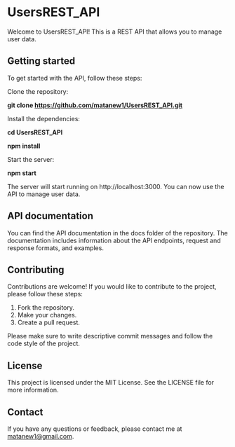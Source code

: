 # UsersREST_API
Welcome to UsersREST_API! This is a REST API that allows you to manage user data.

## Getting started
To get started with the API, follow these steps:

Clone the repository:

__git clone https://github.com/matanew1/UsersREST_API.git__

Install the dependencies:

__cd UsersREST_API__

__npm install__

Start the server:

__npm start__

The server will start running on http://localhost:3000. You can now use the API to manage user data.

## API documentation
You can find the API documentation in the docs folder of the repository. The documentation includes information about the API endpoints, request and response formats, and examples.

## Contributing
Contributions are welcome! If you would like to contribute to the project, please follow these steps:

1. Fork the repository.
2. Make your changes.
3. Create a pull request.

Please make sure to write descriptive commit messages and follow the code style of the project.

## License
This project is licensed under the MIT License. See the LICENSE file for more information.

## Contact
If you have any questions or feedback, please contact me at matanew1@gmail.com.
